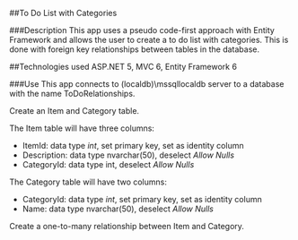 ﻿##To Do List with Categories

###Description
This app uses a pseudo code-first approach with Entity Framework and allows the user to create a to do list with categories. This is done with foreign key relationships between tables in the database.

##Technologies used
ASP.NET 5, MVC 6, Entity Framework 6

###Use
This app connects to (localdb)\mssqllocaldb server to a database with the name ToDoRelationships. 

Create an Item and Category table.

The Item table will have three columns:

- ItemId: data type _int_, set primary key, set as identity column
- Description: data type nvarchar(50), deselect _Allow Nulls_
- CategoryId: data type int, deselect _Allow Nulls_

The Category table will have two columns:

- CategoryId: data type _int_, set primary key, set as identity column
- Name: data type nvarchar(50), deselect _Allow Nulls_

Create a one-to-many relationship between Item and Category.